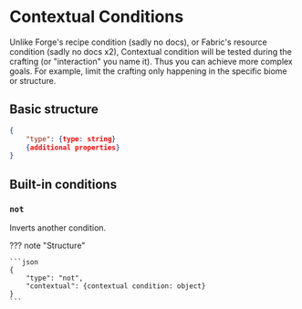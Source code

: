 # Contextual Conditions

Unlike Forge's recipe condition (sadly no docs), or Fabric's resource condition (sadly no docs x2), Contextual condition will be tested during the crafting (or "interaction" you name it). Thus you can achieve more complex goals. For example, limit the crafting only happening in the specific biome or structure.

## Basic structure

```json
{
	"type": {type: string}
	{additional properties}
}
```

## Built-in conditions

### `not`

Inverts another condition.

??? note "Structure"

	```json
	{
		"type": "not",
		"contextual": {contextual condition: object}
	}
	```
